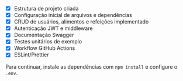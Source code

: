 - [x] Estrutura de projeto criada
- [x] Configuração inicial de arquivos e dependências
- [x] CRUD de usuários, alimentos e refeições implementado
- [x] Autenticação JWT e middleware
- [x] Documentação Swagger
- [x] Testes unitários de exemplo
- [x] Workflow GitHub Actions
- [x] ESLint/Prettier

Para continuar, instale as dependências com `npm install` e configure o `.env`.
